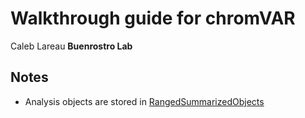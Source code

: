 # Walkthrough guide for chromVAR
Caleb Lareau
**Buenrostro Lab**

## Notes
- Analysis objects are stored in [RangedSummarizedObjects](https://bioconductor.org/packages/release/bioc/vignettes/SummarizedExperiment/inst/doc/SummarizedExperiment.html)

